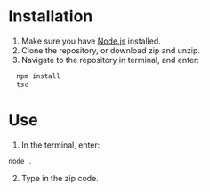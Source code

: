 # Installation

1. Make sure you have [Node.js](https://nodejs.org/en) installed.
2. Clone the repository, or download zip and unzip.
3. Navigate to the repository in terminal, and enter:
```powershell
  npm install
  tsc
```

# Use
1. In the terminal, enter:
```powershell
node .
```
2. Type in the zip code.
